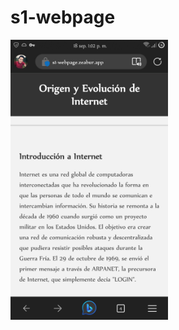 # s1-webpage

<img src="https://github.com/davld7/s1-webpage/blob/main/screenshot.jpg?raw=true" alt="Screenshot" width="50%" />
